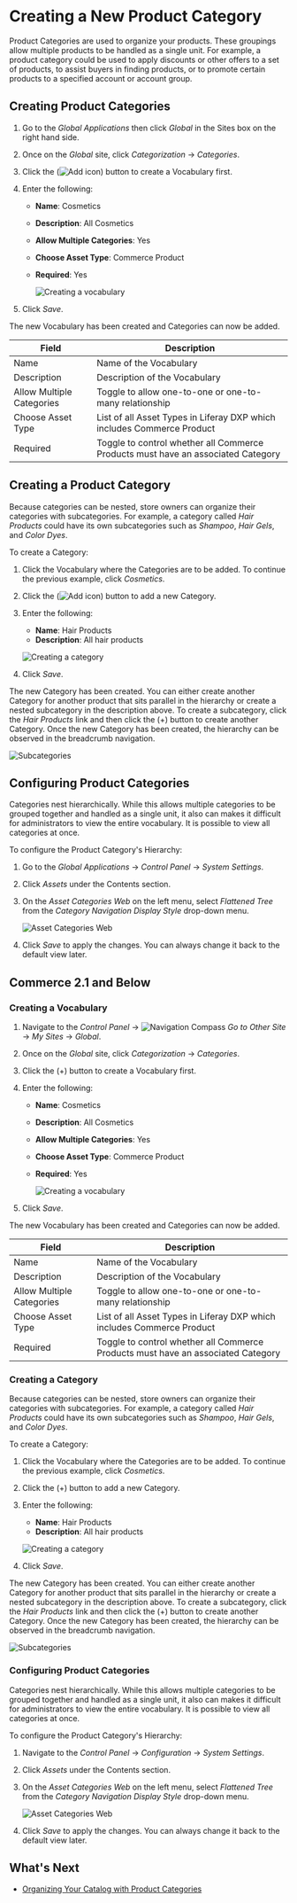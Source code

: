 # Creating a New Product Category

Product Categories are used to organize your products. These groupings allow multiple products to be handled as a single unit. For example, a product category could be used to apply discounts or other offers to a set of products, to assist buyers in finding products, or to promote certain products to a specified account or account group.

## Creating Product Categories

1. Go to the _Global Applications_ then click _Global_ in the Sites box on the right hand side.
1. Once on the _Global_ site, click _Categorization_ → _Categories_.
1. Click the (![Add icon](../../../images/icon-add.png)) button to create a Vocabulary first.
1. Enter the following:

    - **Name**: Cosmetics
    - **Description**: All Cosmetics
    - **Allow Multiple Categories**: Yes
    - **Choose Asset Type**: Commerce Product
    - **Required**: Yes

        ![Creating a vocabulary](./creating-a-new-product-category/images/01.png)

1. Click _Save_.

The new Vocabulary has been created and Categories can now be added.

| Field                     | Description                                                                      |
| ------------------------- | -------------------------------------------------------------------------------- |
| Name                      | Name of the Vocabulary                                                           |
| Description               | Description of the Vocabulary                                                    |
| Allow Multiple Categories | Toggle to allow one-to-one or one-to-many relationship                           |
| Choose Asset Type         | List of all Asset Types in Liferay DXP which includes Commerce Product           |
| Required                  | Toggle to control whether all Commerce Products must have an associated Category |

## Creating a Product Category

Because categories can be nested, store owners can organize their categories with subcategories. For example, a category called _Hair Products_ could have its own subcategories such as _Shampoo_, _Hair Gels_, and _Color Dyes_.

To create a Category:

1. Click the Vocabulary where the Categories are to be added. To continue the previous example, click _Cosmetics_.
1. Click the (![Add icon](../../../images/icon-add.png)) button to add a new Category.
1. Enter the following:

    - **Name**: Hair Products
    - **Description**: All hair products

    ![Creating a category](./creating-a-new-product-category/images/02.png)

1. Click _Save_.

The new Category has been created. You can either create another Category for another product that sits parallel in the hierarchy or create a nested subcategory in the description above. To create a subcategory, click the _Hair Products_ link and then click the (+) button to create another Category. Once the new Category has been created, the hierarchy can be observed in the breadcrumb navigation.

![Subcategories](./creating-a-new-product-category/images/03.png)

## Configuring Product Categories

Categories nest hierarchically. While this allows multiple categories to be grouped together and handled as a single unit, it also can makes it difficult for administrators to view the entire vocabulary. It is possible to view all categories at once.

To configure the Product Category's Hierarchy:

1. Go to the _Global Applications_ → _Control Panel_ → _System Settings_.
1. Click _Assets_ under the Contents section.
1. On the _Asset Categories Web_ on the left menu, select _Flattened Tree_ from the _Category Navigation Display Style_ drop-down menu.

    ![Asset Categories Web](./creating-a-new-product-category/images/04.png)

1. Click _Save_ to apply the changes. You can always change it back to the default view later.

## Commerce 2.1 and Below

### Creating a Vocabulary

1. Navigate to the _Control Panel_ → ![Navigation Compass](../../../images/icon-compass.png) _Go to Other Site_ → _My Sites_ → _Global_.
1. Once on the _Global_ site, click _Categorization_ → _Categories_.
1. Click the (+) button to create a Vocabulary first.
1. Enter the following:

    - **Name**: Cosmetics
    - **Description**: All Cosmetics
    - **Allow Multiple Categories**: Yes
    - **Choose Asset Type**: Commerce Product
    - **Required**: Yes

        ![Creating a vocabulary](./creating-a-new-product-category/images/01.png)

1. Click _Save_.

The new Vocabulary has been created and Categories can now be added.

| Field                     | Description                                                                      |
| ------------------------- | -------------------------------------------------------------------------------- |
| Name                      | Name of the Vocabulary                                                           |
| Description               | Description of the Vocabulary                                                    |
| Allow Multiple Categories | Toggle to allow one-to-one or one-to-many relationship                           |
| Choose Asset Type         | List of all Asset Types in Liferay DXP which includes Commerce Product           |
| Required                  | Toggle to control whether all Commerce Products must have an associated Category |

### Creating a Category

Because categories can be nested, store owners can organize their categories with subcategories. For example, a category called _Hair Products_ could have its own subcategories such as _Shampoo_, _Hair Gels_, and _Color Dyes_.

To create a Category:

1. Click the Vocabulary where the Categories are to be added. To continue the previous example, click _Cosmetics_.
1. Click the (+) button to add a new Category.
1. Enter the following:

    - **Name**: Hair Products
    - **Description**: All hair products

    ![Creating a category](./creating-a-new-product-category/images/02.png)

1. Click _Save_.

The new Category has been created. You can either create another Category for another product that sits parallel in the hierarchy or create a nested subcategory in the description above. To create a subcategory, click the _Hair Products_ link and then click the (+) button to create another Category. Once the new Category has been created, the hierarchy can be observed in the breadcrumb navigation.

![Subcategories](./creating-a-new-product-category/images/03.png)

### Configuring Product Categories

Categories nest hierarchically. While this allows multiple categories to be grouped together and handled as a single unit, it also can makes it difficult for administrators to view the entire vocabulary. It is possible to view all categories at once.

To configure the Product Category's Hierarchy:

1. Navigate to the _Control Panel_ → _Configuration_ → _System Settings_.
1. Click _Assets_ under the Contents section.
1. On the _Asset Categories Web_ on the left menu, select _Flattened Tree_ from the _Category Navigation Display Style_ drop-down menu.

    ![Asset Categories Web](./creating-a-new-product-category/images/04.png)

1. Click _Save_ to apply the changes. You can always change it back to the default view later.

## What's Next

-   [Organizing Your Catalog with Product Categories](./organizing-your-catalog-with-product-categories.md)
